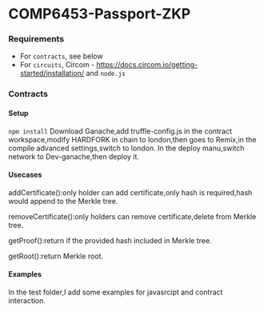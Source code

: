# COMP6453-Passport-ZKP

### Requirements

- For `contracts`, see below
- For `circuits`, Circom - https://docs.circom.io/getting-started/installation/ and `node.js`

### Contracts
#### Setup
`npm install`
Download Ganache,add truffle-config.js in the contract workspace,modify HARDFORK in chain to london,then goes to Remix,in the compile advanced settings,switch to london.
In the deploy manu,switch network to Dev-ganache,then deploy it.
#### Usecases
addCertificate():only holder can add certificate,only hash is required,hash would append to the Merkle tree.

removeCertificate():only holders can remove certificate,delete from Merkle tree.

getProof():return if the provided hash included in Merkle tree.

getRoot():return Merkle root.

#### Examples
In the test folder,I add some examples for javasrcipt and contract interaction.
